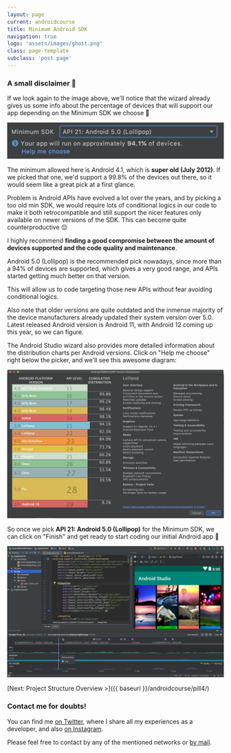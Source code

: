 ```yaml
---
layout: page
current: androidcourse
title: Minimum Android SDK
navigation: true
logo: 'assets/images/ghost.png'
class: page-template
subclass: 'post page'
---
```


### A small disclaimer 🚨

If we look again to the image above, we'll notice that the wizard already gives us some info about the percentage of devices that will support our app depending on the Minimum SDK we choose 🧐

<img src="../../assets/images/android studio project config 2.png" alt="Android Studio" style="width:600px;">

The minimum allowed here is Android 4.1, which is **super old (July 2012)**. If we picked that one, we'd support a 99.8% of the devices out there, so it would seem like a great pick at a first glance.

Problem is Android APIs have evolved a lot over the years, and by picking a too old min SDK, we would require lots of conditional logics in our code to make it both retrocompatible and still support the nicer features only available on newer versions of the SDK. This can become quite counterproductive 😔

I highly recommend **finding a good compromise between the amount of devices supported and the code quality and maintenance**.

Android 5.0 (Lollipop) is the recommended pick nowadays, since more than a 94% of devices are supported, which gives a very good range, and APIs started getting much better on that version.

This will allow us to code targeting those new APIs without fear avoiding conditional logics.

Also note that older versions are quite outdated and the inmense majority of the device manufacturers already updated their system version over 5.0. Latest released Android version is Android 11, with Android 12 coming up this year, so we can figure.

The Android Studio wizard also provides more detailed information about the distribution charts per Android versions. Click on "Help me choose" right below the picker, and we'll see this awesome diagram:

<img src="../../assets/images/android distribution.png" alt="Android Studio" style="width:600px;">

So once we pick **API 21: Android 5.0 (Lollipop)** for the Minimum SDK, we can click on "Finish" and get ready to start coding our initial Android app 🎉

<img src="../../assets/images/androidstudio.jpg" alt="Android Studio" style="width:600px;">

[Next: Project Structure Overview >]({{ baseurl }}/androidcourse/pill4/)

### Contact me for doubts!

You can find me [on Twitter](https://www.twitter.com/JorgeCastilloPR), where I share all my experiences as a developer, and also [on Instagram](https://www.instagram.com/jorgecastillopr).


Please feel free to contact by any of the mentioned networks or [by mail](mailto:jorge.castillo.prz@gmail.com).
